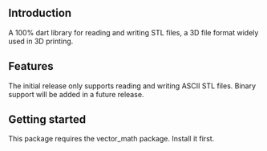 <!--
This README describes the package. If you publish this package to pub.dev,
this README's contents appear on the landing page for your package.

For information about how to write a good package README, see the guide for
[writing package pages](https://dart.dev/guides/libraries/writing-package-pages).

For general information about developing packages, see the Dart guide for
[creating packages](https://dart.dev/guides/libraries/create-library-packages)
and the Flutter guide for
[developing packages and plugins](https://flutter.dev/developing-packages).
-->

## Introduction

A 100% dart library for reading and writing STL files, a 3D file format widely used in 3D printing.

## Features

The initial release only supports reading and writing ASCII STL files.
Binary support will be added in a future release.


## Getting started

This package requires the vector_math package. Install it first.

